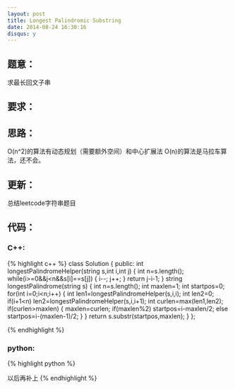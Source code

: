 ```yaml
---
layout: post
title: Longest Palindromic Substring
date: 2014-08-24 16:30:16
disqus: y
---
```


## 题意：
求最长回文子串

## 要求：


## 思路：
O(n^2)的算法有动态规划（需要额外空间）和中心扩展法
O(n)的算法是马拉车算法，还不会。

## 更新：
总结leetcode字符串题目

## 代码：

### C++:

{% highlight c++ %}
class Solution {
public:
    int longestPalindromeHelper(string s,int i,int j)
    {
        int n=s.length();
        while(i>=0&&j<n&&s[i]==s[j])
        {
            i--;
            j++;
        }
        return j-i-1;
    }
    string longestPalindrome(string s) {
        int n=s.length();
        int maxlen=1;
        int startpos=0;
        for(int i=0;i<n;i++)
        {
            int len1=longestPalindromeHelper(s,i,i);
            int len2=0;
            if(i+1<n)
                len2=longestPalindromeHelper(s,i,i+1);
            int curlen=max(len1,len2);
            if(curlen>maxlen)
            {
                maxlen=curlen;
                if(maxlen%2)
                    startpos=i-maxlen/2;
                else
                    startpos=i-(maxlen-1)/2;
            }
        }
        return s.substr(startpos,maxlen);
    }
};


 {% endhighlight %}
### python:

{% highlight python %}

以后再补上
 {% endhighlight %}
